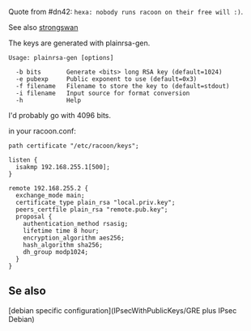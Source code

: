 Quote from #dn42: `hexa: nobody runs racoon on their free will :)`.

See also [strongswan](howto/IPsecWithPublicKeys/strongSwan5Example)

The keys are generated with plainrsa-gen.

````
Usage: plainrsa-gen [options]

  -b bits       Generate <bits> long RSA key (default=1024)
  -e pubexp     Public exponent to use (default=0x3)
  -f filename   Filename to store the key to (default=stdout)
  -i filename   Input source for format conversion
  -h            Help
````
I'd probably go with 4096 bits.


in your racoon.conf:
````
path certificate "/etc/racoon/keys";

listen {
  isakmp 192.168.255.1[500];
}

remote 192.168.255.2 {
  exchange_mode main;
  certificate_type plain_rsa "local.priv.key";
  peers_certfile plain_rsa "remote.pub.key";
  proposal {
    authentication_method rsasig;
    lifetime time 8 hour;
    encryption_algorithm aes256;
    hash_algorithm sha256;
    dh_group modp1024;
  }
}
````

## Se also

[debian specific configuration](IPsecWithPublicKeys/GRE plus IPsec Debian)
